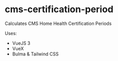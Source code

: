 # cms-certification-period
Calculates CMS Home Health Certification Periods

Uses:
- VueJS 3
- VueX
- Bulma & Tailwind CSS
